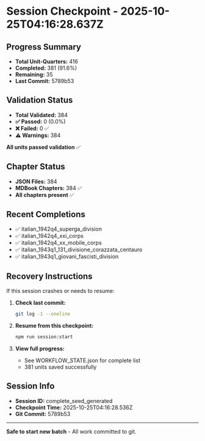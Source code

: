 # Session Checkpoint - 2025-10-25T04:16:28.637Z

## Progress Summary

- **Total Unit-Quarters:** 416
- **Completed:** 381 (91.6%)
- **Remaining:** 35
- **Last Commit:** 5789b53

## Validation Status

- **Total Validated:** 384
- **✅ Passed:** 0 (0.0%)
- **❌ Failed:** 0 ✅
- **⚠️ Warnings:** 384

**All units passed validation** ✅

## Chapter Status

- **JSON Files:** 384
- **MDBook Chapters:** 384 ✅
- **All chapters present** ✅

## Recent Completions

- ✅ italian_1942q4_superga_division
- ✅ italian_1942q4_xxi_corps
- ✅ italian_1942q4_xx_mobile_corps
- ✅ italian_1943q1_131_divisione_corazzata_centauro
- ✅ italian_1943q1_giovani_fascisti_division

## Recovery Instructions

If this session crashes or needs to resume:

1. **Check last commit:**
   ```bash
   git log -1 --oneline
   ```

2. **Resume from this checkpoint:**
   ```bash
   npm run session:start
   ```

3. **View full progress:**
   - See WORKFLOW_STATE.json for complete list
   - 381 units saved successfully

## Session Info

- **Session ID:** complete_seed_generated
- **Checkpoint Time:** 2025-10-25T04:16:28.536Z
- **Git Commit:** 5789b53

---

**Safe to start new batch** - All work committed to git.
